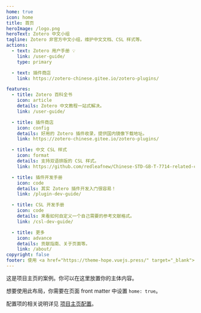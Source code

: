 ```yaml
---
home: true
icon: home
title: 首页
heroImage: /logo.png
heroText: Zotero 中文小组
tagline: Zotero 非官方中文小组，维护中文文档、CSL 样式等。
actions:
  - text: Zotero 用户手册 💡
    link: /user-guide/
    type: primary

  - text: 插件商店
    link: https://zotero-chinese.gitee.io/zotero-plugins/

features:
  - title: Zotero 百科全书
    icon: article
    details: Zotero 中文教程一站式解决。
    link: /user-guide/

  - title: 插件商店
    icon: config
    details: 好用的 Zotero 插件收录，提供国内镜像下载地址。
    link: https://zotero-chinese.gitee.io/zotero-plugins/

  - title: 中文 CSL 样式
    icon: format
    details: 支持双语排版的 CSL 样式。
    link: https://github.com/redleafnew/Chinese-STD-GB-T-7714-related-csl/

  - title: 插件开发手册
    icon: code
    details: 其实 Zotero 插件开发入门很容易！
    link: /plugin-dev-guide/

  - title: CSL 开发手册
    icon: code
    details: 来看如何自定义一个自己需要的参考文献格式。
    link: /csl-dev-guide/

  - title: 更多
    icon: advance
    details: 贡献指南、关于页面等。
    link: /about/
copyright: false
footer: 使用 <a href="https://theme-hope.vuejs.press/" target="_blank">VuePress Theme Hope</a> 主题 | MIT 协议, 版权所有 © 2022-Present Zotero Chinese
---
```


这是项目主页的案例。你可以在这里放置你的主体内容。

想要使用此布局，你需要在页面 front matter 中设置 `home: true`。

配置项的相关说明详见 [项目主页配置](https://theme-hope.vuejs.press/zh/guide/layout/home/)。
